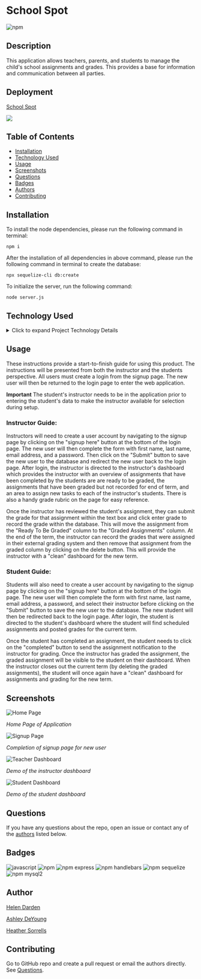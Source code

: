 # School Spot
![npm](https://img.shields.io/npm/v/inquirer?style=plastic)

## Description
This application allows teachers, parents, and students to manage the child's school assignments and grades. This provides a base for information and communication between all parties.

## Deployment

[School Spot](https://)

![](public/images/SchoolSpotDemo.gif)

## Table of Contents

* [Installation](#installation)
* [Technology Used](#technology-used)
* [Usage](#usage)
* [Screenshots](#screenshots)
* [Questions](#questions)
* [Badges](#badges)
* [Authors](#author)
* [Contributing](#contributing)

## Installation
To install the node dependencies, please run the following command in terminal:
  
```
npm i
```

After the installation of all dependencies in above command, please run the following command in terminal to create the database:

```
npx sequelize-cli db:create
```

To initialize the server, run the following command:

```
node server.js
```

## Technology Used
<details>
    <summary markdown="span">Click to expand Project Technology Details</summary>

Languages
- HTML
- CSS
- Javascript
- SQL

Libraries
- [jQuery](jquery.com)
- [Node.js](nodejs.org)

npm Packages
- [@handlebars/allow-prototype-access](https://www.npmjs.com/package/@handlebars/allow-prototype-access)
- [bcrypt](https://www.npmjs.com/package/bcrypt)
- [eslint](https://www.npmjs.com/package/eslint)
- [express](https://www.npmjs.com/package/express)
- [express-handlebars](https://www.npmjs.com/package/express-handlebars)
- [express-session](https://www.npmjs.com/package/express-session)
- [handlebars](https://www.npmjs.com/package/handlebars)
- [mysql2](https://www.npmjs.com/package/mysql2)
- [nodemon](https://www.npmjs.com/package/nodemon)
- [passport](https://www.npmjs.com/package/passport)
- [passport-local](https://www.npmjs.com/package/passport-local)
- [sequelize](https://www.npmjs.com/package/sequelize)

CSS Framework
- [Bootstrap](getbootstrap.com)

</details>

## Usage
These instructions provide a start-to-finish guide for using this product. The instructions will be presented from both the instructor and the students perspective. All users must create a login from the signup page. The new user will then be returned to the login page to enter the web application. 

**Important** The student's instructor needs to be in the application prior to entering the student's data to make the instructor available for selection during setup.

### Instructor Guide:
Instructors will need to create a user account by navigating to the signup page by clicking on the "signup here" button at the bottom of the login page. The new user will then complete the form with first name, last name, email address, and a password. Then click on the "Submit" button to save the new user to the database and redirect the new user back to the login page. After login, the instructor is directed to the instructor's dashboard which provides the instructor with an overview of assignments that have been completed by the students are are ready to be graded, the assignments that have been graded but not recorded for end of term, and an area to assign new tasks to each of the instructor's students. There is also a handy grade rubric on the page for easy reference.

Once the instructor has reviewed the student's assignment, they can submit the grade for that assignment within the text box and click enter grade to record the grade within the database. This will move the assignment from the "Ready To Be Graded" column to the "Graded Assignments" column. At the end of the term, the instructor can record the grades that were assigned in their external grading system and then remove that assignment from the graded column by clicking on the delete button. This will provide the instructor with a "clean" dashboard for the new term.

### Student Guide:
Students will also need to create a user account by navigating to the signup page by clicking on the "signup here" button at the bottom of the login page. The new user will then complete the form with first name, last name, email address, a password, and select their instructor before clicking on the "Submit" button to save the new user to the database. The new student will then be redirected back to the login page. After login, the student is directed to the student's dashboard where the student will find scheduled assignments and posted grades for the current term. 

Once the student has completed an assignment, the student needs to click on the "completed" button to send the assignment notification to the instructor for grading. Once the instructor has graded the assignment, the graded assignment will be visible to the student on their dashboard. When the instructor closes out the current term (by deleting the graded assignments), the student will once again have a "clean" dashboard for assignments and grading for the new term.

## Screenshots

![Home Page](public/images/homePage.PNG)

*Home Page of Application*

![Signup Page](public/images/signup.PNG)

*Completion of signup page for new user*

![Teacher Dashboard](public/images/teacherdash.PNG)

*Demo of the instructor dashboard*

![Student Dashboard](public/images/studentdash.PNG)

*Demo of the student dashboard*

## Questions
If you have any questions about the repo, open an issue or contact any of the [authors](#authors) listed below.

## Badges

![javascript](https://img.shields.io/badge/language-javascript-blue)
![npm](https://img.shields.io/npm/v/inquirer?style=flat)
![npm express](https://img.shields.io/badge/npm-express-blue)
![npm handlebars](https://img.shields.io/badge/npm-handlebars-blue)
![npm sequelize](https://img.shields.io/badge/language-sequelize-blue)
![npm mysql2](https://img.shields.io/badge/npm-mysql2-blue)


## Author

[Helen Darden](https://github.com/hdarden)

[Ashley DeYoung](https://github.com/ashleydeyoung)

[Heather Sorrells](https://github.com/Hlsorrells)

## Contributing
Go to GitHub repo and create a pull request or email the authors directly. See [Questions](#questions).
